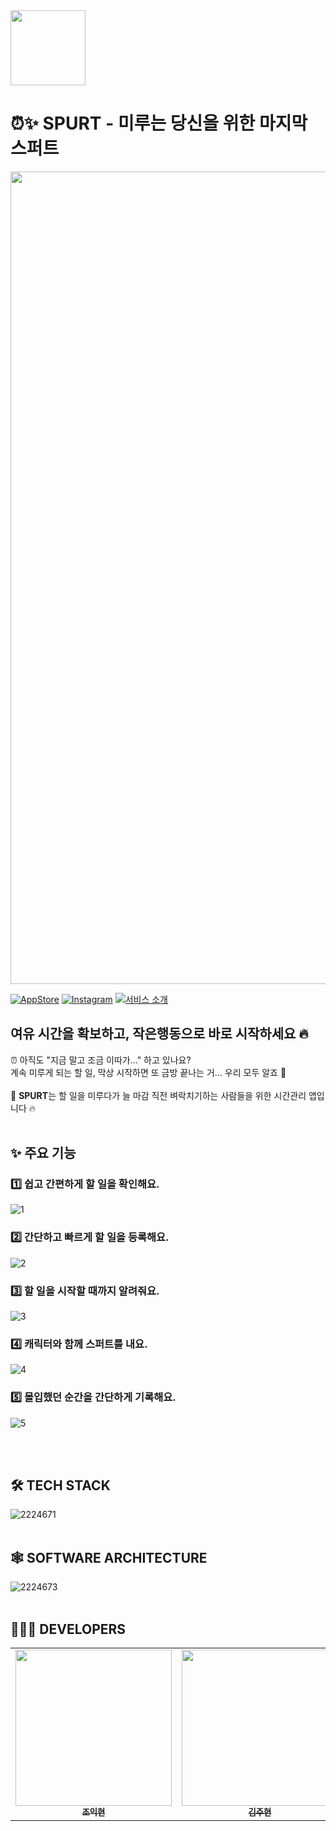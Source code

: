 <img src="https://github.com/user-attachments/assets/9a99be59-ba32-4bb4-80db-4a5b1d0db7ec" width=120 />

# ⏰✨ SPURT - 미루는 당신을 위한 마지막 스퍼트
<p align="center"><img src="https://github.com/user-attachments/assets/a48e4526-7041-4c8c-ba4f-2eead05e9631" width=1300></p>

[![AppStore](http://img.shields.io/badge/AppStore-A9A9EE?style=flat&logo=ios&logoColor=black&link=https://apps.apple.com/kr/app/spurt/id6743025568)](https://apps.apple.com/kr/app/spurt/id6743025568)
[![Instagram](http://img.shields.io/badge/Instagram-E4405F?style=flat&logo=instagram&logoColor=white&link=https://www.instagram.com/spurt_on/)](https://www.instagram.com/spurt_on/)
[![서비스 소개](http://img.shields.io/badge/서비스_소개-1976D2?style=flat&logo=notion&logoColor=white&link=https://verdant-flax-c80.notion.site/SPURT-1b0d6a7e188a80aebfceda8f8cd6a86c)](https://verdant-flax-c80.notion.site/SPURT-1b0d6a7e188a80aebfceda8f8cd6a86c)

## **여유 시간을 확보하고, 작은행동으로 바로 시작하세요 🔥**
⏰ 아직도 "지금 말고 조금 이따가..." 하고 있나요?
</br>
계속 미루게 되는 할 일, 막상 시작하면 또 금방 끝나는 거… 우리 모두 알죠 🥲
</br>
</br>
🚨 **SPURT**는 할 일을 미루다가 늘 마감 직전 벼락치기하는 사람들을 위한 시간관리 앱입니다 🔥
</br>
</br>

## ✨ 주요 기능

### 1️⃣ 쉽고 간편하게 할 일을 확인해요.
![1](https://github.com/user-attachments/assets/99eb300f-2d44-4125-ad7e-299cae9c43e1)

### 2️⃣ 간단하고 빠르게 할 일을 등록해요.
![2](https://github.com/user-attachments/assets/acc4a8b7-7656-4c1b-a4fe-05edff796af3)

### 3️⃣ 할 일을 시작할 때까지 알려줘요.
![3](https://github.com/user-attachments/assets/4bfda55c-cd0c-437f-b9fc-ba692e6e8896)

### 4️⃣ 캐릭터와 함께 스퍼트를 내요.
![4](https://github.com/user-attachments/assets/54af266f-71d9-476a-a585-c7f9afbf7cdb)

### 5️⃣ 몰입했던 순간을 간단하게 기록해요.
![5](https://github.com/user-attachments/assets/305e25eb-875c-4c25-b943-27f8fc631799)

</br>
</br>

## 🛠️ TECH STACK
![2224671](https://github.com/user-attachments/assets/80a00c90-3250-408e-bb4f-45b65cecac1e)
</br>
</br>

## 🕸️ SOFTWARE ARCHITECTURE
![2224673](https://github.com/user-attachments/assets/1352ebe5-8c4e-44e9-8301-f028c4f15d4e)
</br>
</br>

## 🧑🏻‍💻 DEVELOPERS
<table>
  <tbody>
    <tr>
      <td align="center"><a href="https://github.com/CEO-Nick"><img width="250" src="https://github.com/user-attachments/assets/ad30df23-d27a-4e3a-88bc-40736ccd7e94" alt=""/><br /><sub><b>조익현</b></sub></a><br /></td>
      <td align="center"><a href="https://github.com/prgmr99"><img width="250" src="https://github.com/user-attachments/assets/bdf3e443-72f1-40e9-80d2-c273bf1b0420" alt=""/><br /><sub><b>김주현</b></sub></a><br /></td>
      <td align="center"><a href="https://github.com/keongmini"><img width="250" src="https://github.com/user-attachments/assets/dd4708c3-c4e7-452c-b33c-eaaf92084162" alt=""/><br /><sub><b>남경민</b></sub></a><br /></td>
    </tr>
  </tbody>
</table>
